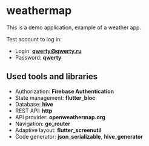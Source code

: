# weathermap

This is a demo application, example of a weather app.

Test account to log in:
- Login: **qwerty@qwerty.ru**
- Password: **qwerty**


## Used tools and libraries

- Authorization: **Firebase Authentication**
- State management: **flutter_bloc**
- Database: **hive**
- REST API: **http**
- API provider: **openweathermap.org**
- Navigation: **go_router**
- Adaptive layout: **flutter_screenutil**
- Code generator: **json_serializable**, **hive_generator**
